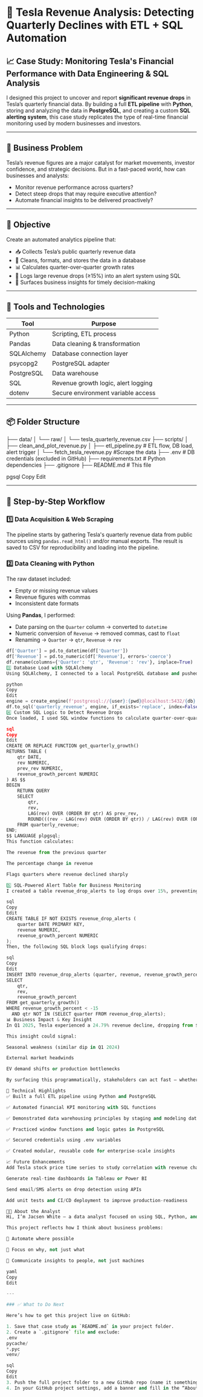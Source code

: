 # 🚗 Tesla Revenue Analysis: Detecting Quarterly Declines with ETL + SQL Automation

## 📈 Case Study: Monitoring Tesla's Financial Performance with Data Engineering & SQL Analysis

 I designed this project to uncover and report **significant revenue drops** in Tesla’s quarterly financial data. By building a full **ETL pipeline** with **Python**, storing and analyzing the data in **PostgreSQL**, and creating a custom **SQL alerting system**, this case study replicates the type of real-time financial monitoring used by modern businesses and investors.

---

## 🎯 Business Problem

Tesla’s revenue figures are a major catalyst for market movements, investor confidence, and strategic decisions. But in a fast-paced world, how can businesses and analysts:

- Monitor revenue performance across quarters?
- Detect steep drops that may require executive attention?
- Automate financial insights to be delivered proactively?

---

## 💼 Objective

Create an automated analytics pipeline that:
- 📥 Collects Tesla’s public quarterly revenue data
- 🧼 Cleans, formats, and stores the data in a database
- 📊 Calculates quarter-over-quarter growth rates
- 🚨 Logs large revenue drops (≥15%) into an alert system using SQL
- 🧠 Surfaces business insights for timely decision-making

---

## 🧱 Tools and Technologies

| Tool         | Purpose                                 |
|--------------|------------------------------------------|
| Python       | Scripting, ETL process                  |
| Pandas       | Data cleaning & transformation          |
| SQLAlchemy   | Database connection layer               |
| psycopg2     | PostgreSQL adapter                      |
| PostgreSQL   | Data warehouse                          |
| SQL          | Revenue growth logic, alert logging     |
| dotenv       | Secure environment variable access      |

---

## 📦 Folder Structure

├── data/
│ └── raw/
│ └── tesla_quarterly_revenue.csv
├── scripts/
│ ├── clean_and_plot_revenue.py
│ ├── etl_pipeline.py # ETL flow, DB load, alert trigger
│ └── fetch_tesla_revenue.py #Scrape the data 
├── .env # DB credentials (excluded in GitHub)
├── requirements.txt # Python dependencies
├── .gitignore
├── README.md # This file

pgsql
Copy
Edit

---

## 🚀 Step-by-Step Workflow

### 1️⃣ Data Acquisition & Web Scraping

The pipeline starts by gathering Tesla's quarterly revenue data from public sources using `pandas.read_html()` and/or manual exports. The result is saved to CSV for reproducibility and loading into the pipeline.

### 2️⃣ Data Cleaning with Python

The raw dataset included:
- Empty or missing revenue values
- Revenue figures with commas
- Inconsistent date formats

Using **Pandas**, I performed:
- Date parsing on the `Quarter` column → converted to `datetime`
- Numeric conversion of `Revenue` → removed commas, cast to `float`
- Renaming → `Quarter` → `qtr`, `Revenue` → `rev`

```python
df['Quarter'] = pd.to_datetime(df['Quarter'])
df['Revenue'] = pd.to_numeric(df['Revenue'], errors='coerce')
df.rename(columns={'Quarter': 'qtr', 'Revenue': 'rev'}, inplace=True)
3️⃣ Database Load with SQLAlchemy
Using SQLAlchemy, I connected to a local PostgreSQL database and pushed the cleaned data into a table called quarterly_revenue. This created a structured, queryable source of truth.

python
Copy
Edit
engine = create_engine(f'postgresql://{user}:{pwd}@localhost:5432/{db}')
df.to_sql('quarterly_revenue', engine, if_exists='replace', index=False)
4️⃣ Custom SQL Logic to Detect Revenue Drops
Once loaded, I used SQL window functions to calculate quarter-over-quarter revenue growth. Here's the heart of the SQL logic:

sql
Copy
Edit
CREATE OR REPLACE FUNCTION get_quarterly_growth()
RETURNS TABLE (
    qtr DATE,
    rev NUMERIC,
    prev_rev NUMERIC,
    revenue_growth_percent NUMERIC
) AS $$
BEGIN
    RETURN QUERY
    SELECT
        qtr,
        rev,
        LAG(rev) OVER (ORDER BY qtr) AS prev_rev,
        ROUND(((rev - LAG(rev) OVER (ORDER BY qtr)) / LAG(rev) OVER (ORDER BY qtr)) * 100, 2) AS revenue_growth_percent
    FROM quarterly_revenue;
END;
$$ LANGUAGE plpgsql;
This function calculates:

The revenue from the previous quarter

The percentage change in revenue

Flags quarters where revenue declined sharply

5️⃣ SQL-Powered Alert Table for Business Monitoring
I created a table revenue_drop_alerts to log drops over 15%, preventing duplicate entries for the same quarter:

sql
Copy
Edit
CREATE TABLE IF NOT EXISTS revenue_drop_alerts (
    quarter DATE PRIMARY KEY,
    revenue NUMERIC,
    revenue_growth_percent NUMERIC
);
Then, the following SQL block logs qualifying drops:

sql
Copy
Edit
INSERT INTO revenue_drop_alerts (quarter, revenue, revenue_growth_percent)
SELECT
    qtr,
    rev,
    revenue_growth_percent
FROM get_quarterly_growth()
WHERE revenue_growth_percent < -15
  AND qtr NOT IN (SELECT quarter FROM revenue_drop_alerts);
📊 Business Impact & Key Insight
In Q1 2025, Tesla experienced a 24.79% revenue decline, dropping from $25.7B to $19.3B. This was the largest drop in the dataset and triggered an alert in our PostgreSQL system.

This insight could signal:

Seasonal weakness (similar dip in Q1 2024)

External market headwinds

EV demand shifts or production bottlenecks

By surfacing this programmatically, stakeholders can act fast — whether that’s investors reassessing positions or analysts digging into product line-level metrics.

🔬 Technical Highlights
✅ Built a full ETL pipeline using Python and PostgreSQL

✅ Automated financial KPI monitoring with SQL functions

✅ Demonstrated data warehousing principles by staging and modeling data

✅ Practiced window functions and logic gates in PostgreSQL

✅ Secured credentials using .env variables

✅ Created modular, reusable code for enterprise-scale insights

📈 Future Enhancements
Add Tesla stock price time series to study correlation with revenue changes

Generate real-time dashboards in Tableau or Power BI

Send email/SMS alerts on drop detection using APIs

Add unit tests and CI/CD deployment to improve production-readiness

🧑‍💼 About the Analyst
Hi, I’m Jacsen White — a data analyst focused on using SQL, Python, and storytelling to deliver real insights from complex data.

This project reflects how I think about business problems:

🤖 Automate where possible

🧠 Focus on why, not just what

📣 Communicate insights to people, not just machines

yaml
Copy
Edit

---

### ✅ What to Do Next

Here’s how to get this project live on GitHub:

1. Save that case study as `README.md` in your project folder.
2. Create a `.gitignore` file and exclude:
.env
pycache/
*.pyc
venv/

sql
Copy
Edit
3. Push the full project folder to a new GitHub repo (name it something like `tesla-revenue-analysis`).
4. In your GitHub project settings, add a banner and fill in the “About” section using:
